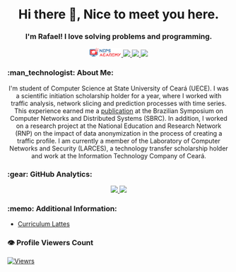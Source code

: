 <h1 align="center"> Hi there 👋, Nice to meet you here.</h1>
<h3 align="center"> I'm Rafael! I love solving problems and programming.</h3> 
<div align="center">    
  <a href="https://neps.academy/br/user/3745" alt="nepsacademy" target="_blank">
  <img height=20 src="https://github.com/rafaelalmeida2909/rafaelalmeida2909/blob/master/logo.jpg"
  </a>
  <a href="https://www.instagram.com/rafael_menezes2909/" alt="instagram" target="_blank">
  <img height=20  src="https://img.shields.io/badge/Instagram-E4405F?style=for-the-badge&logo=instagram&logoColor=white">
  </a>
  <a href="https://www.linkedin.com/in/rafael-de-almeida-menezes-27256b220/" alt="linkedin" target="_blank">
  <img src="https://img.shields.io/badge/LinkedIn-%230077B5.svg?&style=flat-square&logo=linkedin&logoColor=white">
  </a>
  <a href="mailto:rafael.almeida@etice.ce.gov.br" alt="gmail" target="_blank">
  <img src="https://img.shields.io/badge/-Gmail-FF0000?style=flat-square&labelColor=FF0000&logo=gmail&logoColor=white&link=mailto:rafael.almeida@etice.ce.gov.br" />
  </a>
</div>

<h3 align="left"> :man_technologist:&nbsp;About Me:</h3>
<p align="center">
   I'm student of Computer Science at State University of Ceará (UECE). I was a scientific initiation scholarship holder for a year, where I worked with traffic analysis, network slicing and prediction processes with time series. This experience earned me a <a href=https://sol.sbc.org.br/index.php/wpeif/article/view/17196 target="_blank">publication</a> at the Brazilian Symposium on Computer Networks and Distributed Systems (SBRC). In addition, I worked on a research project at the National Education and Research Network (RNP) on the impact of data anonymization in the process of creating a traffic profile. I am currently a member of the Laboratory of Computer Networks and Security (LARCES), a technology transfer scholarship holder and work at the Information Technology Company of Ceará.
   </p>

<h3>:gear:&nbsp;GitHub Analytics:</h3>
  <p align="center">
    <a href="https://github.com/rafaelalmeida2909">
    <img height="180em" src="https://github-readme-stats.vercel.app/api?username=rafaelalmeida2909&show_icons=true&theme=tokyonight" />
    <a/>
    <img height="180em" src="https://github-readme-stats-eight-theta.vercel.app/api/top-langs/?username=rafaelalmeida2909&layout=compact&langs_count=8&theme=tokyonight&include_all_commits=true&count_private=true"/>
  </p>
  
<h3 align="left"> :memo:&nbsp;Additional Information:</h3>

- [Curriculum Lattes](http://lattes.cnpq.br/6951635583842593)

### 👁️ Profile Viewers Count
[![Viewrs](https://badges.pufler.dev/visits/rafaelalmeida2909/rafaelalmeida2909)](https://badges.pufler.dev)
